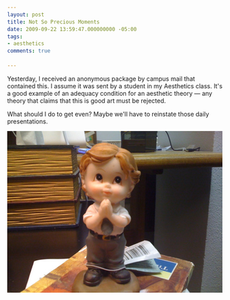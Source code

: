 ```yaml
---
layout: post
title: Not So Precious Moments
date: 2009-09-22 13:59:47.000000000 -05:00
tags:
- aesthetics
comments: true

---
```


<p>Yesterday, I received an anonymous package by campus mail that contained this. I assume it was sent by a student in my Aesthetics class. It's a good example of an adequacy condition for an aesthetic theory — any theory that claims that this is good art must be rejected.</p>
<p>What should I do to get even? Maybe we'll have to reinstate those daily presentations.</p>

![A Package](/images/2009/package-figurine.jpg)
